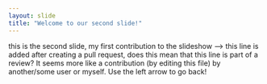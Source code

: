 ```yaml
---
layout: slide
title: "Welcome to our second slide!"
---
```

this is the second slide, my first contribution to the slideshow --> this line is added after creating a pull request, does this mean that this line is part of a review? It seems more like a contribution (by editing this file) by another/some user or myself.
Use the left arrow to go back!

